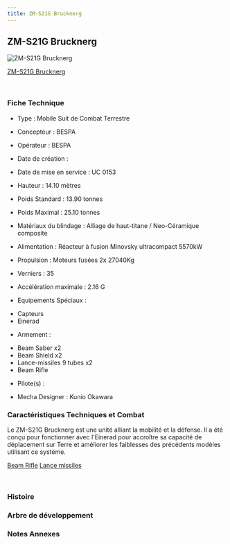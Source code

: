 ```yaml
---
title: ZM-S21G Brucknerg
---
```


ZM-S21G Brucknerg
-----------------



![ZM-S21G Brucknerg](/images/stories/saga/vgundam/mechas/zm-s21g.png)

[ZM-S21G Brucknerg](javascript:change_image_m('images/stories/saga/vgundam/mechas/zm-s21g.png');)

 

### Fiche Technique


- Type : Mobile Suit de Combat Terrestre
  
- Concepteur : BESPA
  
- Opérateur : BESPA
  
- Date de création : 
  
- Date de mise en service : UC 0153
  
- Hauteur : 14.10 mètres
  
- Poids Standard : 13.90 tonnes
  
- Poids Maximal : 25.10 tonnes
  
- Matériaux du blindage : Alliage de haut-titane / Neo-Céramique composite
  
- Alimentation : Réacteur à fusion Minovsky ultracompact 5570kW
  
- Propulsion : Moteurs fusées 2x 27040Kg
  
- Verniers : 35
  
- Accélération maximale : 2.16
G
  
- Equipements Spéciaux :


* Capteurs
* Einerad


- Armement :


* Beam Saber x2
* Beam Shield x2
* Lance-missiles 9 tubes x2
* Beam Rifle


- Pilote(s) : 





- Mecha Designer : Kunio Okawara


### Caractéristiques Techniques et Combat


Le ZM-S21G Brucknerg est une unité alliant la mobilité et la défense. Il a été conçu pour fonctionner avec l'Einerad pour accroître sa capacité de déplacement sur Terre et améliorer les faiblesses des précédents modèles utilisant ce système.





[Beam Rifle](javascript:accessoires_m('images/stories/saga/vgundam/mechas/zm-s21g-beamrifle.jpg');)
[Lance missiles](javascript:accessoires_m('images/stories/saga/vgundam/mechas/zm-s21g-missilepods.jpg');)

 

### Histoire


### Arbre de développement


### Notes Annexes


